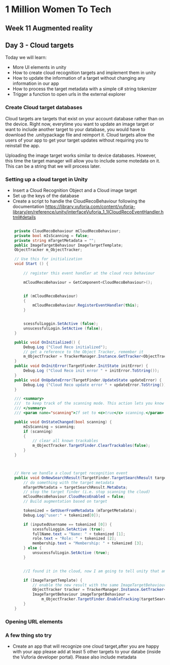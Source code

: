 
# 1 Million Women To Tech 

## Week 11 Augmented reality

## Day 3 - Cloud targets 

Today we will learn:

* More UI elements in unity
* How to create cloud recognition targets and implement them in unity
* How to update the information of a target without changing any information in our app
* How to process the target metadata with a simple c# string tokenizer
* Trigger a function to open urls in the external explorer 

### Create Cloud target databases

Cloud targets are targets that exist on your account database rather than on the device. Right now, everytime you want to update an image target or want to include another target to your database, you would have to download the .unitypackage file and reimport it. Cloud targets allow the users of your app to get your target updates without requiring you to reinstall the app.

Uploading the image target works similar to device databases. However, this time the target manager will allow you to include some motedata on it. This can be a string that we will process later.

### Setting up a cloud target in Unity

* Insert a Cloud Recognition Object and a Cloud image target
* Set up the keys of the database
* Create a script to handle the CloudRecoBehaviour following the documentation
https://library.vuforia.com/content/vuforia-library/en/reference/unity/interfaceVuforia_1_1ICloudRecoEventHandler.html#details

```csharp

	private CloudRecoBehaviour mCloudRecoBehaviour;
	private bool mIsScanning = false;
	private string mTargetMetadata = "";
	public ImageTargetBehaviour ImageTargetTemplate;
	ObjectTracker m_ObjectTracker;

	// Use this for initialization
	void Start () {
		
		// register this event handler at the cloud reco behaviour

		mCloudRecoBehaviour = GetComponent<CloudRecoBehaviour>();


		if (mCloudRecoBehaviour)
		{
			mCloudRecoBehaviour.RegisterEventHandler(this);
		}


		scessfulLoggin.SetActive (false);
		unsucessfulLogin.SetActive (false);
	}

	public void OnInitialized() {
		Debug.Log ("Cloud Reco initialized");
		// get a reference to the Object Tracker, remember it
		m_ObjectTracker = TrackerManager.Instance.GetTracker<ObjectTracker>();
	}
	public void OnInitError(TargetFinder.InitState initError) {
		Debug.Log ("Cloud Reco init error " + initError.ToString());
	}
	public void OnUpdateError(TargetFinder.UpdateState updateError) {
		Debug.Log ("Cloud Reco update error " + updateError.ToString());
	}

	/// <summary>
	///  to keep track of the scanning mode. This action lets you know whether Vuforia is scanning the clou
	/// </summary>
	/// <param name="scanning">If set to <c>true</c> scanning.</param>

	public void OnStateChanged(bool scanning) {
		mIsScanning = scanning;
		if (scanning)
		{
			// clear all known trackables
			m_ObjectTracker.TargetFinder.ClearTrackables(false);
		}
	}



	// Here we handle a cloud target recognition event
	public void OnNewSearchResult(TargetFinder.TargetSearchResult targetSearchResult) {
		// do something with the target metadata
		mTargetMetadata = targetSearchResult.MetaData;
		// stop the target finder (i.e. stop scanning the cloud)
		mCloudRecoBehaviour.CloudRecoEnabled = false;
		// Build augmentation based on target

		tokenized = GetUserFromMetadata (mTargetMetadata);
		Debug.Log("user:" + tokenized[0]);

		if (inputedUsername == tokenized [0]) {
			scessfulLoggin.SetActive (true);
			fullName.text = "Name: " + tokenized [1];
			role.text = "Role: " + tokenized [2];
			membership.text = "Membership: " + tokenized [3];
		} else {
			unsucessfulLogin.SetActive (true);
		}


		//I found it in the cloud, now I am going to tell unity that an image target is in my view

		if (ImageTargetTemplate) {
			// enable the new result with the same ImageTargetBehaviour:
			ObjectTracker tracker = TrackerManager.Instance.GetTracker<ObjectTracker>();
			ImageTargetBehaviour imageTargetBehaviour =
				m_ObjectTracker.TargetFinder.EnableTracking(targetSearchResult, ImageTargetTemplate.gameObject) as ImageTargetBehaviour;
		}
	}

```



### Opening URL elements 



### A few thing sto try

* Create an app that will recognize one cloud target,after you are happy with your app please add at least 5 other targets to your databe (inside the Vuforia developer portal). Please also include metadata
